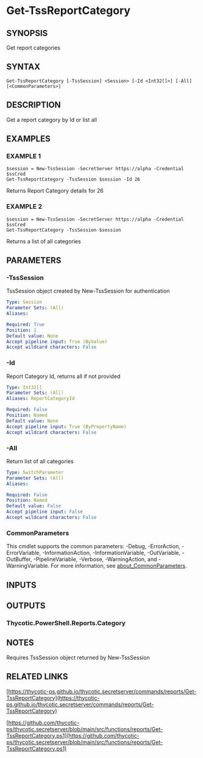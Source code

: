 # Get-TssReportCategory

## SYNOPSIS
Get report categories

## SYNTAX

```
Get-TssReportCategory [-TssSession] <Session> [-Id <Int32[]>] [-All] [<CommonParameters>]
```

## DESCRIPTION
Get a report category by Id or list all

## EXAMPLES

### EXAMPLE 1
```
$session = New-TssSession -SecretServer https://alpha -Credential $ssCred
Get-TssReportCategory -TssSession $session -Id 26
```

Returns Report Category details for 26

### EXAMPLE 2
```
$session = New-TssSession -SecretServer https://alpha -Credential $ssCred
Get-TssReportCategory -TssSession $session
```

Returns a list of all categories

## PARAMETERS

### -TssSession
TssSession object created by New-TssSession for authentication

```yaml
Type: Session
Parameter Sets: (All)
Aliases:

Required: True
Position: 1
Default value: None
Accept pipeline input: True (ByValue)
Accept wildcard characters: False
```

### -Id
Report Category Id, returns all if not provided

```yaml
Type: Int32[]
Parameter Sets: (All)
Aliases: ReportCategoryId

Required: False
Position: Named
Default value: None
Accept pipeline input: True (ByPropertyName)
Accept wildcard characters: False
```

### -All
Return list of all categories

```yaml
Type: SwitchParameter
Parameter Sets: (All)
Aliases:

Required: False
Position: Named
Default value: False
Accept pipeline input: False
Accept wildcard characters: False
```

### CommonParameters
This cmdlet supports the common parameters: -Debug, -ErrorAction, -ErrorVariable, -InformationAction, -InformationVariable, -OutVariable, -OutBuffer, -PipelineVariable, -Verbose, -WarningAction, and -WarningVariable. For more information, see [about_CommonParameters](http://go.microsoft.com/fwlink/?LinkID=113216).

## INPUTS

## OUTPUTS

### Thycotic.PowerShell.Reports.Category
## NOTES
Requires TssSession object returned by New-TssSession

## RELATED LINKS

[https://thycotic-ps.github.io/thycotic.secretserver/commands/reports/Get-TssReportCategory](https://thycotic-ps.github.io/thycotic.secretserver/commands/reports/Get-TssReportCategory)

[https://github.com/thycotic-ps/thycotic.secretserver/blob/main/src/functions/reports/Get-TssReportCategory.ps1](https://github.com/thycotic-ps/thycotic.secretserver/blob/main/src/functions/reports/Get-TssReportCategory.ps1)


